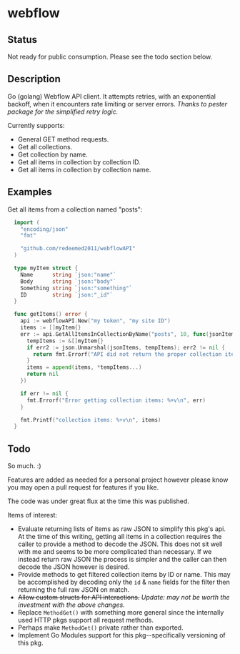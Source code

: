 # webflow

## Status

Not ready for public consumption. Please see the todo section below.

## Description

Go (golang) Webflow API client. It attempts retries, with an exponential backoff, when it encounters rate limiting or server errors. _Thanks to pester package for the simplified retry logic._

Currently supports:

* General GET method requests.
* Get all collections.
* Get collection by name.
* Get all items in collection by collection ID.
* Get all items in collection by collection name.

## Examples

Get all items from a collection named "posts":

```go
  import (
    "encoding/json"
    "fmt"

    "github.com/redeemed2011/webflowAPI"
  )

  type myItem struct {
    Name      string `json:"name"`
    Body      string `json:"body"`
    Something string `json:"something"`
    ID        string `json:"_id"`
  }

  func getItems() error {
    api := webflowAPI.New("my token", "my site ID")
    items := []myItem{}
    err := api.GetAllItemsInCollectionByName("posts", 10, func(jsonItems json.RawMessage) error {
      tempItems := &[]myItem{}
      if err2 := json.Unmarshal(jsonItems, tempItems); err2 != nil {
        return fmt.Errorf("API did not return the proper collection items type. Error %+v", err2)
      }
      items = append(items, *tempItems...)
      return nil
    })

    if err != nil {
      fmt.Errorf("Error getting collection items: %+v\n", err)
    }

    fmt.Printf("collection items: %+v\n", items)
  }
```

## Todo

So much. :)

Features are added as needed for a personal project however please know you may open a pull request for features if you like.

The code was under great flux at the time this was published.

Items of interest:

* Evaluate returning lists of items as raw JSON to simplify this pkg's api. At the time of this writing, getting all items in a collection requires the caller to provide a method to decode the JSON. This does not sit well with me and seems to be more complicated than necessary. If we instead return raw JSON the process is simpler and the caller can then decode the JSON however is desired.
* Provide methods to get filtered collection items by ID or name. This may be accomplished by decoding only the `id` & `name` fields for the filter then returning the full raw JSON on match.
* ~~Allow custom structs for API interactions.~~ _Update: may not be worth the investment with the above changes._
* Replace `MethodGet()` with something more general since the internally used HTTP pkgs support all request methods.
* Perhaps make `MethodGet()` private rather than exported.
* Implement Go Modules support for this pkg--specifically versioning of this pkg.
